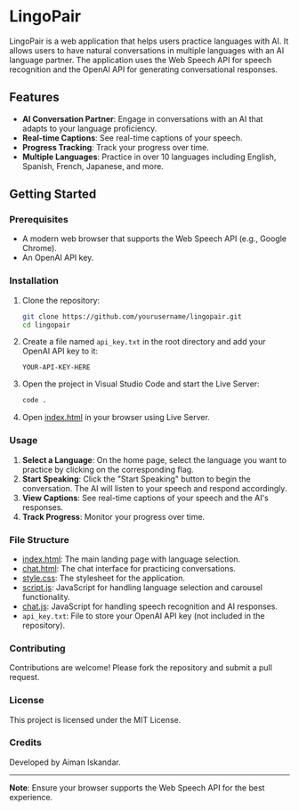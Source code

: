 # LingoPair

LingoPair is a web application that helps users practice languages with AI. It allows users to have natural conversations in multiple languages with an AI language partner. The application uses the Web Speech API for speech recognition and the OpenAI API for generating conversational responses.

## Features

- **AI Conversation Partner**: Engage in conversations with an AI that adapts to your language proficiency.
- **Real-time Captions**: See real-time captions of your speech.
- **Progress Tracking**: Track your progress over time.
- **Multiple Languages**: Practice in over 10 languages including English, Spanish, French, Japanese, and more.

## Getting Started

### Prerequisites

- A modern web browser that supports the Web Speech API (e.g., Google Chrome).
- An OpenAI API key.

### Installation

1. Clone the repository:
    ```bash
    git clone https://github.com/yourusername/lingopair.git
    cd lingopair
    ```

2. Create a file named `api_key.txt` in the root directory and add your OpenAI API key to it:
    ```
    YOUR-API-KEY-HERE
    ```

3. Open the project in Visual Studio Code and start the Live Server:
    ```bash
    code .
    ```

4. Open [index.html](http://_vscodecontentref_/1) in your browser using Live Server.

### Usage

1. **Select a Language**: On the home page, select the language you want to practice by clicking on the corresponding flag.
2. **Start Speaking**: Click the "Start Speaking" button to begin the conversation. The AI will listen to your speech and respond accordingly.
3. **View Captions**: See real-time captions of your speech and the AI's responses.
4. **Track Progress**: Monitor your progress over time.

### File Structure

- [index.html](http://_vscodecontentref_/2): The main landing page with language selection.
- [chat.html](http://_vscodecontentref_/3): The chat interface for practicing conversations.
- [style.css](http://_vscodecontentref_/4): The stylesheet for the application.
- [script.js](http://_vscodecontentref_/5): JavaScript for handling language selection and carousel functionality.
- [chat.js](http://_vscodecontentref_/6): JavaScript for handling speech recognition and AI responses.
- `api_key.txt`: File to store your OpenAI API key (not included in the repository).

### Contributing

Contributions are welcome! Please fork the repository and submit a pull request.

### License

This project is licensed under the MIT License.

### Credits

Developed by Aiman Iskandar.

---

**Note**: Ensure your browser supports the Web Speech API for the best experience.
